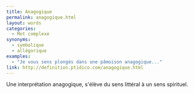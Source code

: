 ```yaml
---
title: Anagogique
permalink: anagogique.html
layout: words
categories:
  - Mot complexe
synonyms:
  - symbolique
  - allégorique
examples:
  - "Je vous sens plongés dans une pâmoison anagogique..."
link: http://definition.ptidico.com/anagogique.html
---
```


Une interprétation anagogique, s'élève du sens littéral à un sens spirituel.

